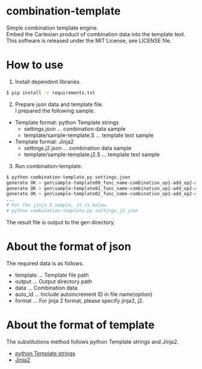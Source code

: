 # combination-template
Simple combination template engine.  
Embed the Cartesian product of combination data into the template text.  
This software is released under the MIT License, see LICENSE file.

# How to use

1. Install dependent libraries.  
```sh
$ pip install -r requirements.txt
```

2. Prepare json data and template file.  
I prepared the following sample.  
* Template format: python Template strings  
  - settings.json ... combination data sample
  - template/sample-template.S ... template text sample
* Template format: Jinja2  
  - settings.j2.json ... combination data sample
  - template/sample-template.j2.S ... template text sample

3. Run combination-template.  
```sh
$ python combination-template.py settings.json
generate OK > gen\sample-template00_func_name-combination_op1-add_op2-add_op3-add.S
generate OK > gen\sample-template01_func_name-combination_op1-add_op2-add_op3-sub.S
generate OK > gen\sample-template02_func_name-combination_op1-add_op2-add_op3-mul.S
...
# For the jinja 2 sample, it is below.
# python combination-template.py settings.j2.json
```

The result file is output to the gen directory.

# About the format of json
The required data is as follows.  
- template ... Template file path  
- output ... Output directory path  
- data ... Combination data  
- auto_id ... Include autoincrement ID in file name(option)  
- format ... For jinja 2 format, please specify jinja2, j2.  

# About the format of template
The substitutions method follows python Template strings and Jinja2.  

- [python Template strings](https://docs.python.org/3/library/string.html#template-strings)
- [Jinja2](http://jinja.pocoo.org/)

